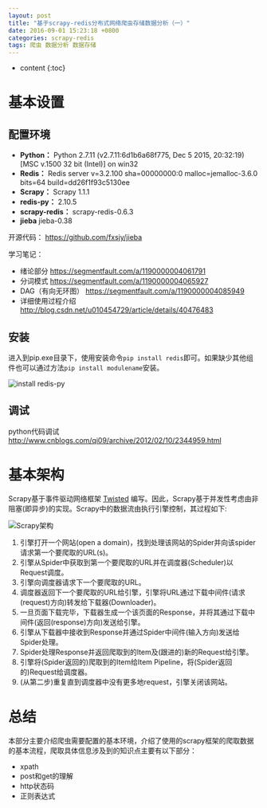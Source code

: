 ```yaml
---
layout: post
title: "基于scrapy-redis分布式网络爬虫存储数据分析（一）"
date: 2016-09-01 15:23:18 +0800
categories: scrapy-redis
tags: 爬虫 数据分析 数据存储
---
```

* content
{:toc}


# 基本设置 #

## 配置环境 ##
- **Python：** Python 2.7.11 (v2.7.11:6d1b6a68f775, Dec  5 2015, 20:32:19) [MSC v.1500 32 bit (Intel)] on win32
- **Redis：** Redis server v=3.2.100 sha=00000000:0 malloc=jemalloc-3.6.0 bits=64 build=dd26f1f93c5130ee
- **Scrapy：** Scrapy 1.1.1
- **redis-py：** 2.10.5
- **scrapy-redis：** scrapy-redis-0.6.3
- **jieba** jieba-0.38 


开源代码：
https://github.com/fxsjy/jieba


学习笔记：

 - 绪论部分 https://segmentfault.com/a/1190000004061791
 - 分词模式  https://segmentfault.com/a/1190000004065927
 - DAG（有向无环图） https://segmentfault.com/a/1190000004085949
 - 详细使用过程介绍  http://blog.csdn.net/u010454729/article/details/40476483









## 安装 ##
进入到pip.exe目录下，使用安装命令`pip install redis`即可。如果缺少其他组件也可以通过方法`pip install modulename`安装。

![install redis-py](http://upload-images.jianshu.io/upload_images/1242974-a623573e3d3bd6fd.png?imageMogr2/auto-orient/strip%7CimageView2/2/w/1240)

## 调试 ##
python代码调试
http://www.cnblogs.com/qi09/archive/2012/02/10/2344959.html

# 基本架构 #
Scrapy基于事件驱动网络框架 [Twisted](http://twistedmatrix.com/trac/) 编写。因此，Scrapy基于并发性考虑由非阻塞(即异步)的实现。Scrapy中的数据流由执行引擎控制，其过程如下:


 
![Scrapy架构](http://upload-images.jianshu.io/upload_images/1242974-f1908012ebe3aabe.png?imageMogr2/auto-orient/strip%7CimageView2/2/w/1240)

1. 引擎打开一个网站(open a domain)，找到处理该网站的Spider并向该spider请求第一个要爬取的URL(s)。
2. 引擎从Spider中获取到第一个要爬取的URL并在调度器(Scheduler)以Request调度。
3. 引擎向调度器请求下一个要爬取的URL。
4. 调度器返回下一个要爬取的URL给引擎，引擎将URL通过下载中间件(请求(request)方向)转发给下载器(Downloader)。
5. 一旦页面下载完毕，下载器生成一个该页面的Response，并将其通过下载中间件(返回(response)方向)发送给引擎。
6. 引擎从下载器中接收到Response并通过Spider中间件(输入方向)发送给Spider处理。
7. Spider处理Response并返回爬取到的Item及(跟进的)新的Request给引擎。
8. 引擎将(Spider返回的)爬取到的Item给Item Pipeline，将(Spider返回的)Request给调度器。
9. (从第二步)重复直到调度器中没有更多地request，引擎关闭该网站。


# 总结 #

本部分主要介绍爬虫需要配置的基本环境，介绍了使用的scrapy框架的爬取数据的基本流程，爬取具体信息涉及到的知识点主要有以下部分：

- xpath
- post和get的理解
- http状态码
- 正则表达式


